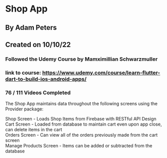 # Shop App
## By Adam Peters
## Created on 10/10/22
### Followed the Udemy Course by Mamximillian Schwarzmuller
### link to course: https://www.udemy.com/course/learn-flutter-dart-to-build-ios-android-apps/
### 76 / 111 Videos Completed  

The Shop App maintains data throughout the following screens using the Provider package:  

Shop Screen - Loads Shop Items from Firebase with RESTful API Design  
Cart Screen - Loaded from database to maintain cart even upon app close, can delete items in the cart  
Orders Screen - Can view all of the orders previously made from the cart screen  
Manage Products Screen - Items can be added or subtracted from the database  


